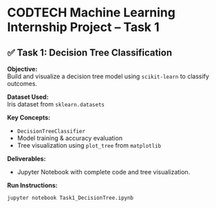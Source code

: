 # CODTECH Machine Learning Internship Project – Task 1

## ✅ Task 1: Decision Tree Classification

**Objective:**  
Build and visualize a decision tree model using `scikit-learn` to classify outcomes.

**Dataset Used:**  
Iris dataset from `sklearn.datasets`

**Key Concepts:**
- `DecisionTreeClassifier`
- Model training & accuracy evaluation
- Tree visualization using `plot_tree` from `matplotlib`

**Deliverables:**
- Jupyter Notebook with complete code and tree visualization.

**Run Instructions:**
```bash
jupyter notebook Task1_DecisionTree.ipynb
